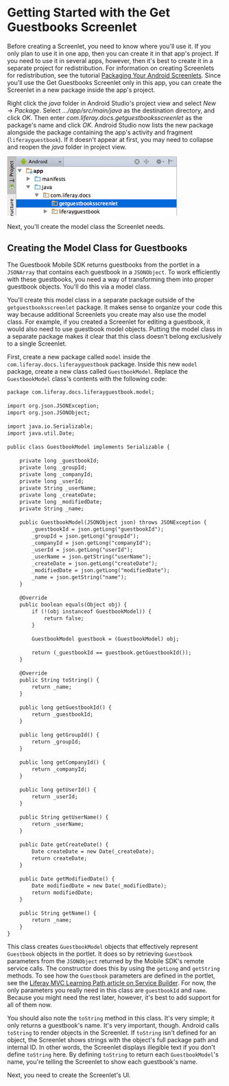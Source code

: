 # Getting Started with the Get Guestbooks Screenlet [](id=getting-started-with-the-get-guestbooks-screenlet)

Before creating a Screenlet, you need to know where you'll use it. If you only 
plan to use it in one app, then you can create it in that app's project. If you 
need to use it in several apps, however, then it's best to create it in a 
separate project for redistribution. For information on creating Screenlets for 
redistribution, see the tutorial 
[Packaging Your Android Screenlets](/develop/tutorials/-/knowledge_base/6-2/packaging-your-android-screenlets).
Since you'll use the Get Guestbooks Screenlet only in this app, you can create 
the Screenlet in a new package inside the app's project. 

Right click the *java* folder in Android Studio's project view and select 
*New* &rarr; *Package*. Select *.../app/src/main/java* as the destination 
directory, and click *OK*. Then enter *com.liferay.docs.getguestbooksscreenlet* 
as the package's name and click *OK*. Android Studio now lists the new package 
alongside the package containing the app's activity and fragment 
(`liferayguestbook`). If it doesn't appear at first, you may need to collapse 
and reopen the *java* folder in project view.

![Figure 1: The new package for the Get Guestbooks Screenlet is highlighted.](../../images/android-guestbooks-screenlet-package.png)

Next, you'll create the model class the Screenlet needs. 

## Creating the Model Class for Guestbooks [](id=creating-the-model-class-for-guestbooks)

The Guestbook Mobile SDK returns guestbooks from the portlet in a `JSONArray` 
that contains each guestbook in a `JSONObject`. To work efficiently with these 
guestbooks, you need a way of transforming them into proper guestbook objects.
You'll do this via a model class. 

You'll create this model class in a separate package outside of the 
`getguestbooksscreenlet` package. It makes sense to organize your code this way 
because additional Screenlets you create may also use the model class. For 
example, if you created a Screenlet for editing a guestbook, it would also need 
to use guestbook model objects. Putting the model class in a separate package 
makes it clear that this class doesn't belong exclusively to a single Screenlet. 

First, create a new package called `model` inside the 
`com.liferay.docs.liferayguestbook` package. Inside this new `model` package, 
create a new class called `GuestbookModel`. Replace the `GuestbookModel` class's 
contents with the following code: 

    package com.liferay.docs.liferayguestbook.model;

    import org.json.JSONException;
    import org.json.JSONObject;

    import java.io.Serializable;
    import java.util.Date;

    public class GuestbookModel implements Serializable {

        private long _guestbookId;
        private long _groupId;
        private long _companyId;
        private long _userId;
        private String _userName;
        private long _createDate;
        private long _modifiedDate;
        private String _name;

        public GuestbookModel(JSONObject json) throws JSONException {
            _guestbookId = json.getLong("guestbookId");
            _groupId = json.getLong("groupId");
            _companyId = json.getLong("companyId");
            _userId = json.getLong("userId");
            _userName = json.getString("userName");
            _createDate = json.getLong("createDate");
            _modifiedDate = json.getLong("modifiedDate");
            _name = json.getString("name");
        }

        @Override
        public boolean equals(Object obj) {
            if (!(obj instanceof GuestbookModel)) {
                return false;
            }

            GuestbookModel guestbook = (GuestbookModel) obj;

            return (_guestbookId == guestbook.getGuestbookId());
        }

        @Override
        public String toString() {
            return _name;
        }

        public long getGuestbookId() {
            return _guestbookId;
        }

        public long getGroupId() {
            return _groupId;
        }

        public long getCompanyId() {
            return _companyId;
        }

        public long getUserId() {
            return _userId;
        }

        public String getUserName() {
            return _userName;
        }

        public Date getCreateDate() {
            Date createDate = new Date(_createDate);
            return createDate;
        }

        public Date getModifiedDate() {
            Date modifiedDate = new Date(_modifiedDate);
            return modifiedDate;
        }

        public String getName() {
            return _name;
        }
    }

This class creates `GuestbookModel` objects that effectively represent 
`Guestbook` objects in the portlet. It does so by retrieving `Guestbook` 
parameters from the `JSONObject` returned by the Mobile SDK's remote service 
calls. The constructor does this by using the `getLong` and `getString` methods. 
To see how the `Guestbook` parameters are defined in the portlet, see the 
[Liferay MVC Learning Path article on Service Builder](/develop/learning-paths/mvc/-/knowledge_base/6-2/using-service-builder-to-generate-a-persistence-fr). 
For now, the only parameters you really need in this class are `guestbookId` and 
`name`. Because you might need the rest later, however, it's best to add 
support for all of them now. 

You should also note the `toString` method in this class. It's very simple; it
only returns a guestbook's name. It's very important, though. Android calls
`toString` to render objects in the Screenlet. If `toString` isn't defined for 
an object, the Screenlet shows strings with the object's full package path and 
internal ID. In other words, the Screenlet displays illegible text if you don't 
define `toString` here. By defining `toString` to return each `GuestbookModel`'s 
name, you're telling the Screenlet to show each guestbook's name. 

Next, you need to create the Screenlet's UI. 
